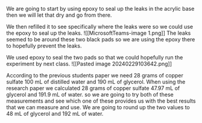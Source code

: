 We are going to start by using epoxy to seal up the leaks in the acrylic base then we will let that dry and go from there.

We then refilled it to see specifically where the leaks were so we could use the epoxy to seal up the leaks.
![[MicrosoftTeams-image 1.png]]
The leaks seemed to be around these two black pads so we are using the epoxy there to hopefully prevent the leaks.

We used epoxy to seal the two pads so that we could hopefully run the experiment by next class.
![[Pasted image 20240229103642.png]]

According to the previous students paper we need 28 grams of copper sulfate 100 mL of distilled water and 190 mL of glycerol. When using the research paper we calculated 28 grams of copper sulfate 47.97 mL of glycerol and 191.9 mL of water. so we are going to try both of these measurements and see which one of these provides us with the best results that we can measure and use. We are going to round up the two values to 48 mL of glycerol and 192 mL of water. 
